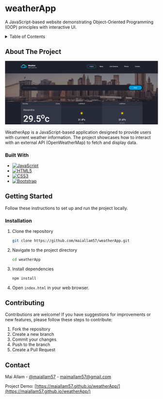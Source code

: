 <!-- PROJECT TITLE -->
# weatherApp

<!-- PROJECT DESCRIPTION -->
A JavaScript-based website demonstrating Object-Oriented Programming (OOP) principles with interactive UI.

<!-- TABLE OF CONTENTS -->
<details>
  <summary>Table of Contents</summary>
  <ol>
    <li>
      <a href="#about-the-project">About The Project</a>
      <ul>
        <li><a href="#built-with">Built With</a></li>
      </ul>
    </li>
    <li>
      <a href="#getting-started">Getting Started</a>
      <ul>
        <li><a href="#installation">Installation</a></li>
      </ul>
    </li>
    <li><a href="#contributing">Contributing</a></li>
    <li><a href="#contact">Contact</a></li>
  </ol>
</details>

<!-- ABOUT THE PROJECT -->
## About The Project

[![WeatherApp Screenshot][Website-screenshot]](https://raw.githubusercontent.com/maiallam57/GameOOP/main/images/cover.png)

WeatherApp is a JavaScript-based application designed to provide users with current weather information. The project showcases how to interact with an external API (OpenWeatherMap) to fetch and display data.

### Built With

* [![JavaScript][JavaScript.com]][JavaScript-url]
* [![HTML5][HTML5.com]][HTML5-url]
* [![CSS3][CSS3.com]][CSS3-url]
* [![Bootstrap][Bootstrap.com]][Bootstrap-url]


<!-- GETTING STARTED -->
## Getting Started

Follow these instructions to set up and run the project locally.

### Installation

1. Clone the repository
   ```sh
   git clone https://github.com/maiallam57/weatherApp.git
   ```
2. Navigate to the project directory
   ```sh
   cd weatherApp
   ```
3. Install dependencies
   ```sh
   npm install
   ```
4. Open `index.html` in your web browser.



<!-- CONTRIBUTING -->
## Contributing

Contributions are welcome! If you have suggestions for improvements or new features, please follow these steps to contribute:

1. Fork the repository
2. Create a new branch
3. Commit your changes
4. Push to the branch 
5. Create a Pull Request


<!-- CONTACT -->
## Contact

Mai Allam - [@maiallam57](https://twitter.com/maiallam57) - maimallam57@gmail.com

Project Demo: [https://maiallam57.github.io/weatherApp/](https://maiallam57.github.io/weatherApp/)


<!-- MARKDOWN LINKS & IMAGES -->
<!-- https://www.markdownguide.org/basic-syntax/#reference-style-links -->
[JavaScript.com]: https://img.shields.io/badge/JavaScript-F7DF1C?style=for-the-badge&logo=javascript&logoColor=black
[JavaScript-url]: https://developer.mozilla.org/en-US/docs/Web/JavaScript
[HTML5.com]: https://img.shields.io/badge/HTML5-E34F26?style=for-the-badge&logo=html5&logoColor=white
[HTML5-url]: https://developer.mozilla.org/en-US/docs/Web/HTML
[CSS3.com]: https://img.shields.io/badge/CSS3-1572B6?style=for-the-badge&logo=css3&logoColor=white
[CSS3-url]: https://developer.mozilla.org/en-US/docs/Web/CSS
[Bootstrap.com]: https://img.shields.io/badge/Bootstrap-563D7C?style=for-the-badge&logo=bootstrap&logoColor=white
[Bootstrap-url]: https://getbootstrap.com/
[Website-screenshot]: https://raw.githubusercontent.com/maiallam57/weatherApp/main/images/cover.PNG

